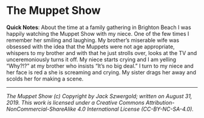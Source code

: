 # The Muppet Show

**Quick Notes**: About the time at a family gathering in Brighton Beach I was happily watching the Muppet Show with my niece. One of the few times I remember her smiling and laughing. My brother’s miserable wife was obsessed with the idea that the Muppets were not age appropriate, whispers to my brother and with that he just strolls over, looks at the TV and unceremoniously turns it off. My niece starts crying and I am yelling “Why?!?” at my brother who insists “It’s no big deal.” I turn to my niece and her face is red a she is screaming and crying. My sister drags her away and scolds her for making a scene.

***

*The Muppet Show (c) Copyright by Jack Szwergold; written on August 31, 2019. This work is licensed under a Creative Commons Attribution-NonCommercial-ShareAlike 4.0 International License (CC-BY-NC-SA-4.0).*